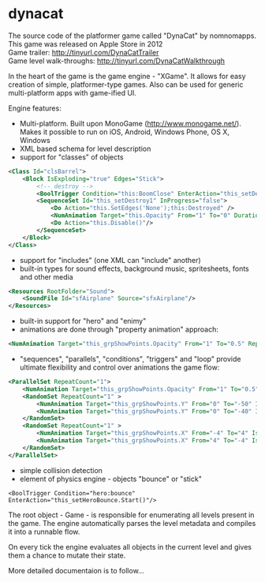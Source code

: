 # dynacat
The source code of the platformer game called "DynaCat" by nomnomapps. This game was released on Apple Store in 2012  
Game trailer: http://tinyurl.com/DynaCatTrailer  
Game level walk-throughs: http://tinyurl.com/DynaCatWalkthrough  

In the heart of the game is the game engine - "XGame". It allows for easy creation of simple, platformer-type games.
Also can be used for generic multi-platform apps with game-ified UI.

Engine features:
- Multi-platform. Built upon MonoGame (http://www.monogame.net/). Makes it possible to run on iOS, Android, Windows Phone, OS X, Windows
- XML based schema for level description
- support for "classes" of objects
```XML
<Class Id="clsBarrel">
    <Block IsExploding="true" Edges="Stick">
        <!-- destroy -->
        <BoolTrigger Condition="this:BoomClose" EnterAction="this_setDestroy1.Start()" StayTriggered="false" Group="this_BoxBoomStates"/>
        <SequenceSet Id="this_setDestroy1" InProgress="false">
            <Do Action="this.SetEdges('None');this:Destroyed" />
            <NumAnimation Target="this.Opacity" From="1" To="0" Duration="0.3" Autoreverse="false" RepeatCount="2"/>
            <Do Action="this.Disable()"/>
        </SequenceSet>
    </Block>
</Class>
```
- support for "includes" (one XML can "include" another)
- built-in types for sound effects, background music, spritesheets, fonts and other media
```XML
<Resources RootFolder="Sound">
    <SoundFile Id="sfAirplane" Source="sfxAirplane"/>
</Resources>
```
- built-in support for "hero" and "enimy"
- animations are done through "property animation" approach:
```XML
<NumAnimation Target="this_grpShowPoints.Opacity" From="1" To="0.5" RepeatCount="1" Duration="1" Fill="Hold" />
```
- "sequences", "parallels", "conditions", "triggers" and "loop" provide ultimate flexibility and control over animations the game flow:
```XML
<ParallelSet RepeatCount="1">
    <NumAnimation Target="this_grpShowPoints.Opacity" From="1" To="0.5" RepeatCount="1" Duration="1" Fill="Hold" />
    <RandomSet RepeatCount="1" >
        <NumAnimation Target="this_grpShowPoints.Y" From="0" To="-50" IsDelta="true" RepeatCount="1" Duration="1" Fill="Hold" />
        <NumAnimation Target="this_grpShowPoints.Y" From="0" To="-40" IsDelta="true" RepeatCount="1" Duration="1" Fill="Hold" />
    </RandomSet>
    <RandomSet RepeatCount="1" >
        <NumAnimation Target="this_grpShowPoints.X" From="-4" To="4" IsDelta="true" Autoreverse="true" RepeatCount="1.25" Duration="0.4" Fill="Hold" />
        <NumAnimation Target="this_grpShowPoints.X" From="4" To="-4" IsDelta="true" Autoreverse="true" RepeatCount="1.25" Duration="0.4" Fill="Hold" />
    </RandomSet>
</ParallelSet>
```
- simple collision detection
- element of physics engine - objects "bounce" or "stick"
```
<BoolTrigger Condition="hero:bounce" EnterAction="this_setHeroBounce.Start()"/>
```

The root object - Game - is responsible for enumerating all levels present in the game.
The engine automatically parses the level metadata and compiles it into a runnable flow.

On every tick the engine evaluates all objects in the current level and gives them a chance to mutate their state.

More detailed documentaion is to follow...
